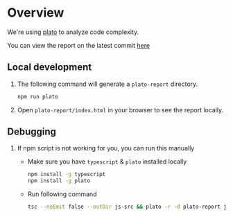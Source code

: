 # Overview

We're using [plato](https://github.com/es-analysis/plato) to analyze code complexity.

You can view the report on the latest commit [here](https://microsoft.github.io/VoTT/)

## Local development

1. The following command will generate a `plato-report` directory.

    ```bash
    npm run plato
    ```

1. Open `plato-report/index.html` in your browser to see the report locally.

## Debugging

1. If npm script is not working for you, you can run this manually

    * Make sure you have `typescript` & `plato` installed locally

        ```bash
        npm install -g typescript
        npm install -g plato
        ```

    * Run following command

        ```bash
        tsc --noEmit false --outDir js-src && plato -r -d plato-report js-src
        ```
